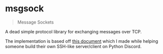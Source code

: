 # msgsock

> Message Sockets

A dead simple protocol library for exchanging messages over TCP.

The implementation is based off [this document][doc] which I made
while helping someone build their own SSH-like server/client on Python
Discord.

[doc]: https://docs.google.com/drawings/d/1U9EZ65kUHnDt4Qg2jIDQDfiCaXKxXtZd78n9cSg7wqQ/edit?usp=sharing

